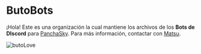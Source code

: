 # ButoBots

¡Hola! Este es una organización la cual mantiene los archivos de los **Bots de DIscord** para [PanchaSky](https://twitch.tv/panchasky). Para más información, contactar con [Matsu](https://github.com/sudomatsu).

![butoLove](https://cdn.discordapp.com/emojis/760644387528245321.png)
